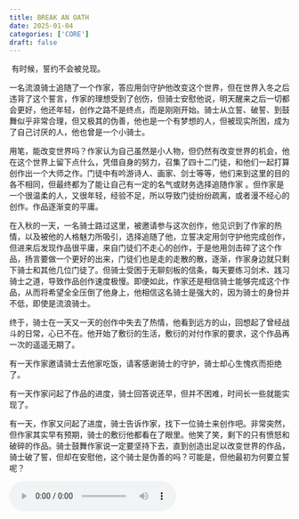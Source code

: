 ```yaml
---
title: BREAK AN OATH
date: 2025-01-04
categories: ['CORE']
draft: false
---
```


​	有时候，誓约不会被兑现。

​	一名流浪骑士追随了一个作家，答应用剑守护他改变这个世界，但在世界入冬之后违背了这个誓言，作家的理想受到了创伤，但骑士安慰他说，明天醒来之后一切都会更好，他还年轻，创作之路不是终点，而是刚刚开始。骑士从立誓、破誓、到鼓舞似乎非常合理，但又极其的伪善，他也是一个有梦想的人，但被现实所困，成为了自己讨厌的人，他也曾是一个小骑士。

​	用笔，能改变世界吗？作家认为自己虽然是小人物，但仍然有改变世界的机会，他在这个世界上留下点什么，凭借自身的努力，召集了四十二门徒，和他们一起打算创作出一个大师之作。门徒中有吟游诗人、画家、剑士等等，他们来到这里的目的各不相同，但最终都为了能让自己有一定的名气或财务选择追随作家 。但作家是一个很温柔的人，又很年轻，经验不足，所以导致门徒纷纷疏离，或者漫不经心的创作。作品逐渐变的平庸。

​	在入秋的一天，一名骑士路过这里，被邀请参与这次创作，他见识到了作家的热情，以及被他的人格魅力所吸引，选择追随了他，立誓决定用剑守护他完成创作，但进来后发现作品很平庸，来自门徒们不走心的创作，于是他用剑击碎了这个作品，扬言要做一个更好的出来，门徒们也是走的走散的散，逐渐，作家身边就只剩下骑士和其他几位门徒了。但骑士受困于无聊刻板的信条，每天要练习剑术、践习骑士之道，导致作品创作速度极慢。即便如此，作家还是相信骑士能够完成这个作品，从而将希望全全压倒了他身上，他相信这名骑士是强大的，因为骑士的身份并不低，即使是流浪骑士。

​	终于，骑士在一天又一天的创作中失去了热情，他看到远方的山，回想起了曾经战斗的日常，心已不在。他开始了敷衍的生活，敷衍的对付作家的要求，这个作品再一次的遥遥无期了。

​	有一天作家邀请骑士去他家吃饭，请客感谢骑士的守护，骑士却心生愧疚而拒绝了。

​	有一天作家问起了作品的进度，骑士回答说还早，但并不困难，时间长一些就能实现了。

​	有一天，作家又问起了进度，骑士告诉作家，找下一位骑士来创作吧。非常突然，但作家其实早有预期，骑士的敷衍他都看在了眼里。他笑了笑，剩下的只有愤怒和破碎的作品。骑士鼓舞作家说一定要坚持下去，直到创造出足以改变世界的作品，骑士破了誓，但却在安慰他，这个骑士是伪善的吗？可能是，但他最初为何要立誓呢？

<audio controls autoplay>
  <source src="/audios/boys own.mp3" type="audio/mpeg">
  Your browser does not support the audio tag.
</audio>
